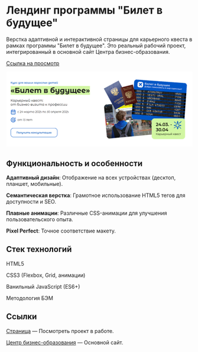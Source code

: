 # Лендинг программы "Билет в будущее"

Верстка адаптивной и интерактивной страницы для карьерного квеста в рамках программы "Билет в будущее". 
Это реальный рабочий проект, интегрированный в основной сайт Центра бизнес-образования.

<a href="https://dron-olya7.github.io/ticket-to-the-future/" target="_blank">Ссылка на просмотр</a>

![alt text](image.png)


## Функциональность и особенности
**Адаптивный дизайн**: Отображение на всех устройствах (десктоп, планшет, мобильные).

**Семантическая верстка**: Грамотное использование HTML5 тегов для доступности и SEO.

**Плавные анимации**: Различные CSS-анимации для улучшения пользовательского опыта.

**Pixel Perfect**: Точное соответствие макету.

## Стек технологий
HTML5

CSS3 (Flexbox, Grid, анимации)

Ванильный JavaScript (ES6+)

Методология БЭМ 


## Ссылки
<a href="https://cbo.ru/program/bilet-v-budushee-kar-ernyj-kvest-ot-biznes-vizita-k-professii">Страница</a> — Посмотреть проект в работе.

<a href="https://cbo.ru/">Центр бизнес-образования</a> — Основной сайт.




